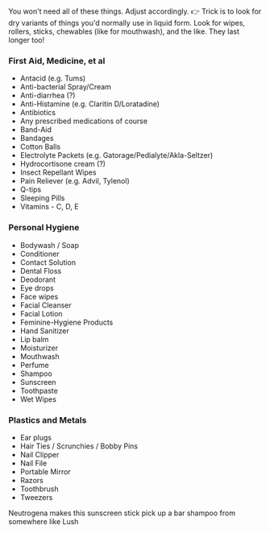 You won't need all of these things. Adjust accordingly. 👉 Trick is to look for dry variants of things you'd normally use in liquid form. Look for wipes, rollers, sticks, chewables (like for mouthwash), and the like. They last longer too!

### First Aid, Medicine, et al

* Antacid (e.g. Tums)
* Anti-bacterial Spray/Cream
* Anti-diarrhea (?)
* Anti-Histamine (e.g. Claritin D/Loratadine)
* Antibiotics
* Any prescribed medications of course
* Band-Aid
* Bandages
* Cotton Balls
* Electrolyte Packets (e.g. Gatorage/Pedialyte/Akla-Seltzer)
* Hydrocortisone cream (?)
* Insect Repellant Wipes
* Pain Reliever (e.g. Advil, Tylenol)
* Q-tips
* Sleeping Pills
* Vitamins - C, D, E

### Personal Hygiene

* Bodywash / Soap
* Conditioner
* Contact Solution
* Dental Floss
* Deodorant
* Eye drops
* Face wipes
* Facial Cleanser
* Facial Lotion
* Feminine-Hygiene Products
* Hand Sanitizer
* Lip balm
* Moisturizer
* Mouthwash
* Perfume
* Shampoo
* Sunscreen
* Toothpaste
* Wet Wipes

### Plastics and Metals

* Ear plugs
* Hair Ties / Scrunchies / Bobby Pins
* Nail Clipper
* Nail File
* Portable Mirror
* Razors
* Toothbrush
* Tweezers

Neutrogena makes this sunscreen stick
pick up a bar shampoo from somewhere like Lush
